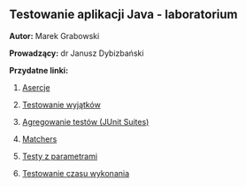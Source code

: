## Testowanie aplikacji Java - laboratorium

**Autor:** Marek Grabowski

**Prowadzący:** dr Janusz Dybizbański

**Przydatne linki:**

1. [Asercje](https://github.com/junit-team/junit/wiki/Assertions)

2. [Testowanie wyjątków](https://github.com/junit-team/junit/wiki/Exception-testing)
 
3. [Agregowanie testów (JUnit Suites)](https://github.com/junit-team/junit/wiki/Aggregating-tests-in-suites) 

4. [Matchers](https://github.com/junit-team/junit/wiki/Matchers-and-assertthat)

5. [Testy z parametrami](https://github.com/junit-team/junit/wiki/Parameterized-tests)

6. [Testowanie czasu wykonania](https://github.com/junit-team/junit/wiki/Timeout-for-tests) 

